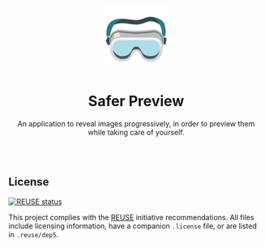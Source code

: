 <!--
SPDX-FileCopyrightText: 2023 Gonzalo Bulnes Guilpain

SPDX-License-Identifier: AGPL-3.0-or-later
-->

<p align='center'><img width="128" src='./docs/icon.png' alt="An emoji representing dark protective goggles"/></p>
<h1 align='center'>Safer Preview</h1>
<p align="center">An application to reveal images progressively, in order to preview them while taking care of yourself.</p>
<br /><br />

## License

[![REUSE status](https://api.reuse.software/badge/github.com/gonzalo-bulnes/safer-preview)](https://api.reuse.software/info/github.com/gonzalo-bulnes/safer-preview)

This project complies with the [REUSE][reuse] initiative recommendations. All files include licensing information, have a companion `.license` file, or are listed in `.reuse/dep5`.

  [reuse]: https://reuse.software
